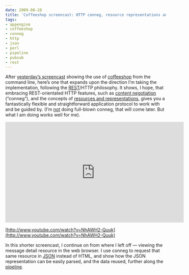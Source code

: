 ```yaml
---
date: 2009-08-20
title: 'Coffeeshop screencast: HTTP conneg, resource representations and JSON'
tags:
- appengine
- coffeeshop
- conneg
- http
- json
- perl
- pipeline
- pubsub
- rest
---
```



After [yesterday’s screencast](/blog/posts/2009/08/19/2nd-coffeeshop-resthttp-screencast/) showing the use of [coffeeshop](http://wiki.github.com/qmacro/coffeeshop) from the command line, here’s one that expands upon the direction I’m taking the implementation, following the [REST](http://en.wikipedia.org/wiki/Representational_State_Transfer)/HTTP philosophy. It shows, I hope, that embracing REST-orientated HTTP features, such as [content negotiation](http://en.wikipedia.org/wiki/Content_negotiation) (“conneg”), and the concepts of [resources and representations](http://bitworking.org/news/How_to_create_a_REST_Protocol), gives you a fantastically flexible and straightforward application protocol to work with and be guided by. (I’m [not](/tweets/qmacro/status/3306694041) doing full-blown conneg, that will come later. But what I am doing works well for me).

<iframe width="560" height="315" src="https://www.youtube.com/embed/NhAWH2-Quuk?si=jHyBbjXCJR1xMKWM" title="YouTube video player" frameborder="0" allow="accelerometer; autoplay; clipboard-write; encrypted-media; gyroscope; picture-in-picture; web-share" referrerpolicy="strict-origin-when-cross-origin" allowfullscreen></iframe>

[http://www.youtube.com/watch?v=NhAWH2-Quuk](http://www.youtube.com/watch?v=NhAWH2-Quuk)

In this shorter screencast, I continue on from where I left off — viewing the message detail resource in the web browser. I use conneg to request that same resource in [JSON](http://www.json.org/) instead of HTML, and show how the JSON representation can be easily parsed, and the data reused, further along the [pipeline](/blog/posts/2009/05/18/twitter's-success/).
